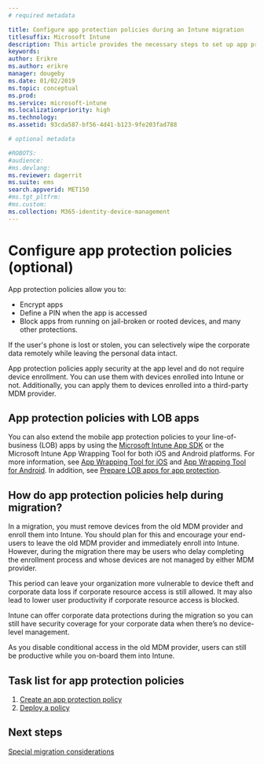 ```yaml
---
# required metadata

title: Configure app protection policies during an Intune migration
titlesuffix: Microsoft Intune
description: This article provides the necessary steps to set up app protection policies during a Microsoft Intune migration.
keywords:
author: Erikre
ms.author: erikre
manager: dougeby
ms.date: 01/02/2019
ms.topic: conceptual
ms.prod:
ms.service: microsoft-intune
ms.localizationpriority: high
ms.technology:
ms.assetid: 93cda587-bf56-4d41-b123-9fe203fad788

# optional metadata

#ROBOTS:
#audience:
#ms.devlang:
ms.reviewer: dagerrit
ms.suite: ems
search.appverid: MET150
#ms.tgt_pltfrm:
#ms.custom:
ms.collection: M365-identity-device-management
---
```


# Configure app protection policies (optional)


App protection policies allow you to:
* Encrypt apps
* Define a PIN when the app is accessed
* Block apps from running on jail-broken or rooted devices, and many other protections.

If the user's phone is lost or stolen, you can selectively wipe the corporate data remotely while leaving the personal data intact.

App protection policies apply security at the app level and do not require device enrollment. You can use them with devices enrolled into Intune or not. Additionally, you can apply them to devices enrolled into a third-party MDM provider.

## App protection policies with LOB apps

You can also extend the mobile app protection policies to your line-of-business (LOB) apps by using the [Microsoft Intune App SDK](app-sdk-get-started.md) or the Microsoft Intune App Wrapping Tool for both iOS and Android platforms. For more information, see [App Wrapping Tool for iOS](app-wrapper-prepare-ios.md) and [App Wrapping Tool for Android](app-wrapper-prepare-android.md). In addition, see [Prepare LOB apps for app protection](apps-prepare-mobile-application-management.md).

## How do app protection policies help during migration?

In a migration, you must remove devices from the old MDM provider and enroll them into Intune. You should plan for this and encourage your end-users to leave the old MDM provider and immediately enroll into Intune. However, during the migration there may be users who delay completing the enrollment process and whose devices are not managed by either MDM provider.

This period can leave your organization more vulnerable to device theft and corporate data loss if corporate resource access is still allowed. It may also lead to lower user productivity if corporate resource access is blocked.

Intune can offer corporate data protections during the migration so you can still have security coverage for your corporate data when there’s no device-level management.

As you disable conditional access in the old MDM provider, users can still be productive while you on-board them into Intune.

## Task list for app protection policies

1. [Create an app protection policy](app-protection-policies.md#create-an-app-protection-policy)
2. [Deploy a policy](app-protection-policies.md#deploy-a-policy-to-users)


## Next steps

[Special migration considerations](migration-guide-considerations.md)
